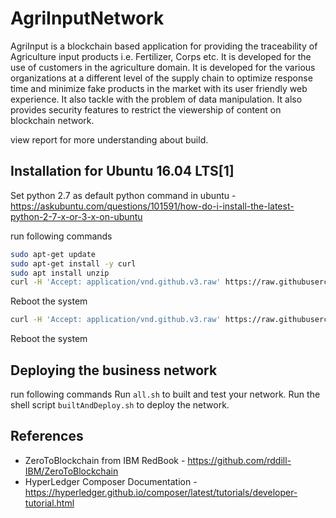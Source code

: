 # AgriInputNetwork
AgriInput is a blockchain based application for providing the traceability of Agriculture
input products i.e. Fertilizer, Corps etc. It is developed for the use of customers in the agriculture
domain. It is developed for the various organizations at a different level of the supply chain to optimize
response time and minimize fake products in the market with its user friendly web experience. It also
tackle with the problem of data manipulation. It also provides security features to restrict the
viewership of content on blockchain network.

view report for more understanding about build.

## Installation for Ubuntu 16.04 LTS[1]
Set python 2.7 as default python command in ubuntu - https://askubuntu.com/questions/101591/how-do-i-install-the-latest-python-2-7-x-or-3-x-on-ubuntu

run following commands
```bash
sudo apt-get update
sudo apt-get install -y curl
sudo apt install unzip
curl -H 'Accept: application/vnd.github.v3.raw' https://raw.githubusercontent.com/rddill-IBM/ZeroToBlockchain/master/setup_Ubuntu_Part_1.sh | bash
```
Reboot the system
```bash
curl -H 'Accept: application/vnd.github.v3.raw' https://raw.githubusercontent.com/rddill-IBM/ZeroToBlockchain/master/setup_Ubuntu_Part_2.sh | bash
```
Reboot the system

## Deploying the business network
run following commands
Run `all.sh` to built and test your network.
Run the shell script `builtAndDeploy.sh` to deploy the network.

## References
- ZeroToBlockchain from IBM RedBook - https://github.com/rddill-IBM/ZeroToBlockchain
- HyperLedger Composer Documentation - https://hyperledger.github.io/composer/latest/tutorials/developer-tutorial.html
